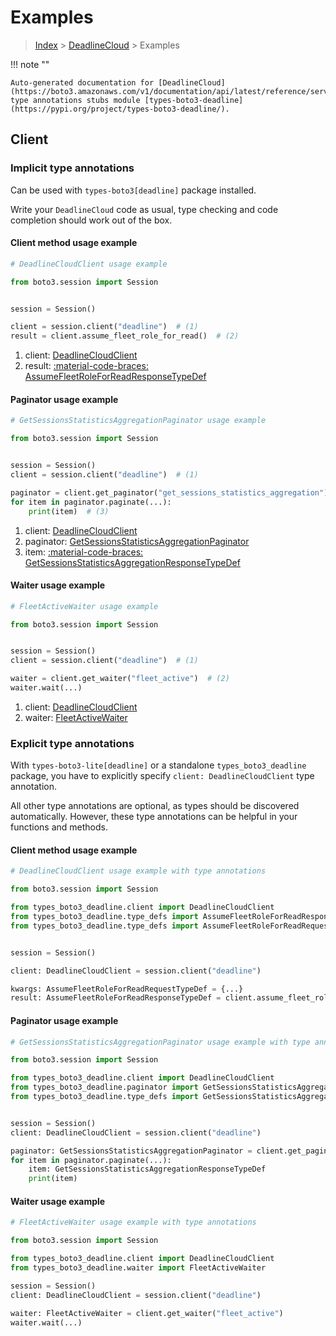 # Examples

> [Index](../README.md) > [DeadlineCloud](./README.md) > Examples

!!! note ""

    Auto-generated documentation for [DeadlineCloud](https://boto3.amazonaws.com/v1/documentation/api/latest/reference/services/deadline.html#deadlinecloud)
    type annotations stubs module [types-boto3-deadline](https://pypi.org/project/types-boto3-deadline/).

## Client

### Implicit type annotations

Can be used with `types-boto3[deadline]` package installed.

Write your `DeadlineCloud` code as usual,
type checking and code completion should work out of the box.


#### Client method usage example

```python
# DeadlineCloudClient usage example

from boto3.session import Session


session = Session()

client = session.client("deadline")  # (1)
result = client.assume_fleet_role_for_read()  # (2)
```

1. client: [DeadlineCloudClient](./client.md)
2. result: [:material-code-braces: AssumeFleetRoleForReadResponseTypeDef](./type_defs.md#assumefleetroleforreadresponsetypedef)



#### Paginator usage example

```python
# GetSessionsStatisticsAggregationPaginator usage example

from boto3.session import Session


session = Session()
client = session.client("deadline")  # (1)

paginator = client.get_paginator("get_sessions_statistics_aggregation")  # (2)
for item in paginator.paginate(...):
    print(item)  # (3)
```

1. client: [DeadlineCloudClient](./client.md)
2. paginator: [GetSessionsStatisticsAggregationPaginator](./paginators.md#getsessionsstatisticsaggregationpaginator)
3. item: [:material-code-braces: GetSessionsStatisticsAggregationResponseTypeDef](./type_defs.md#getsessionsstatisticsaggregationresponsetypedef)



#### Waiter usage example

```python
# FleetActiveWaiter usage example

from boto3.session import Session


session = Session()
client = session.client("deadline")  # (1)

waiter = client.get_waiter("fleet_active")  # (2)
waiter.wait(...)
```

1. client: [DeadlineCloudClient](./client.md)
2. waiter: [FleetActiveWaiter](./waiters.md#fleetactivewaiter)


### Explicit type annotations

With `types-boto3-lite[deadline]`
or a standalone `types_boto3_deadline` package, you have to explicitly specify `client: DeadlineCloudClient` type annotation.

All other type annotations are optional, as types should be discovered automatically.
However, these type annotations can be helpful in your functions and methods.


#### Client method usage example

```python
# DeadlineCloudClient usage example with type annotations

from boto3.session import Session

from types_boto3_deadline.client import DeadlineCloudClient
from types_boto3_deadline.type_defs import AssumeFleetRoleForReadResponseTypeDef
from types_boto3_deadline.type_defs import AssumeFleetRoleForReadRequestTypeDef


session = Session()

client: DeadlineCloudClient = session.client("deadline")

kwargs: AssumeFleetRoleForReadRequestTypeDef = {...}
result: AssumeFleetRoleForReadResponseTypeDef = client.assume_fleet_role_for_read(**kwargs)
```



#### Paginator usage example

```python
# GetSessionsStatisticsAggregationPaginator usage example with type annotations

from boto3.session import Session

from types_boto3_deadline.client import DeadlineCloudClient
from types_boto3_deadline.paginator import GetSessionsStatisticsAggregationPaginator
from types_boto3_deadline.type_defs import GetSessionsStatisticsAggregationResponseTypeDef


session = Session()
client: DeadlineCloudClient = session.client("deadline")

paginator: GetSessionsStatisticsAggregationPaginator = client.get_paginator("get_sessions_statistics_aggregation")
for item in paginator.paginate(...):
    item: GetSessionsStatisticsAggregationResponseTypeDef
    print(item)
```



#### Waiter usage example

```python
# FleetActiveWaiter usage example with type annotations

from boto3.session import Session

from types_boto3_deadline.client import DeadlineCloudClient
from types_boto3_deadline.waiter import FleetActiveWaiter

session = Session()
client: DeadlineCloudClient = session.client("deadline")

waiter: FleetActiveWaiter = client.get_waiter("fleet_active")
waiter.wait(...)
```


